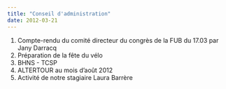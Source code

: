 ```yaml
---
title: "Conseil d'administration"
date: 2012-03-21
---
```


1. Compte-rendu du comité directeur du congrès de la FUB du 17.03 par Jany Darracq
2. Préparation de la fête du vélo
3. BHNS - TCSP
4. ALTERTOUR au mois d’août 2012
5. Activité de notre stagiaire Laura Barrère


